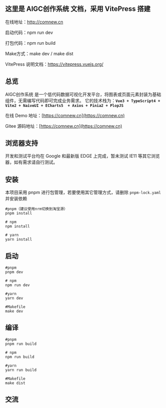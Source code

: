 ## 这里是 AIGC创作系统 文档，采用 VitePress 搭建 

在线地址：http://comnew.cn

启动代码：npm run dev

打包代码：npm run build

Make方式：make dev / make dist

VitePress 说明文档：https://vitepress.vuejs.org/

## 总览

AIGC创作系统 是一个低代码数据可视化开发平台，将图表或页面元素封装为基础组件，无需编写代码即可完成业务需求。
它的技术栈为：**`Vue3 + TypeScript4 + Vite2 + NaiveUI + ECharts5  + Axios + Pinia2 + PlopJS`**

在线 Demo 地址：[https://comnew.cn](https://comnew.cn)

Gitee 源码地址：[https://comnew.cn](https://comnew.cn)

## 浏览器支持

开发和测试平台均在 Google 和最新版 EDGE 上完成，暂未测试 IE11 等其它浏览器，如有需求请自行测试。 

## 安装

本项目采用 pnpm 进行包管理，若要使用其它管理方式，请删除 `pnpm-lock.yaml` 并安装依赖

```shell
#pnpm（建议使用nrm切换到淘宝源）
pnpm install

# npm
npm install

# yarn
yarn install

```

## 启动

```shell
#pnpm
pnpm dev

# npm
npm run dev

#yarn
yarn dev

#Makefile
make dev
```

## 编译

```shell
#pnpm
pnpm run build

# npm
npm run build

#yarn
yarn run build

#Makefile
make dist

```
## 交流
